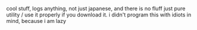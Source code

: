 cool stuff, logs anything, not just japanese, and there is no fluff just pure utility /
use it properly if you download it. i didn't program this with idiots in mind, because i am lazy 

